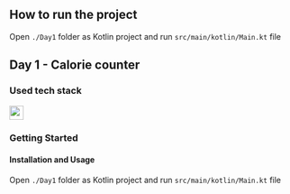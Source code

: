 ## How to run the project

Open `./Day1` folder as Kotlin project and run `src/main/kotlin/Main.kt` file


## Day 1 - Calorie counter

### Used tech stack

<img src="https://img.shields.io/badge/Kotlin-0095D5?&style=for-the-badge&logo=kotlin&logoColor=white" height=25></img>

### Getting Started

#### Installation and Usage
Open `./Day1` folder as Kotlin project and run `src/main/kotlin/Main.kt` file
